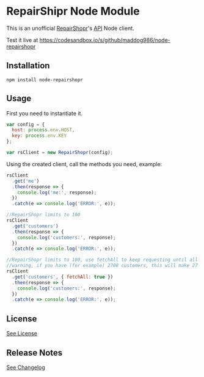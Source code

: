 # RepairShipr Node Module

This is an unofficial [RepairShopr](https://www.repairshopr.com/)'s [API](https://feedback.repairshopr.com/knowledgebase/articles/376312-repairshopr-http-rest-api) Node client.

Test it live at https://codesandbox.io/s/github/maddog986/node-repairshopr

## Installation

```
npm install node-repairshopr
```

## Usage

First you need to instantiate it.

```javascript
var config = {
  host: process.env.HOST,
  key: process.env.KEY
};

var rsClient = new RepairShopr(config);
```

Using the created client, call the methods you need, example:

```javascript
rsClient
  .get('me')
  .then(response => {
    console.log('me:', response);
  })
  .catch(e => console.log('ERROR:', e));

//RepairShopr limits to 100
rsClient
  .get('customers')
  .then(response => {
    console.log('customers:', response);
  })
  .catch(e => console.log('ERROR:', e));

//RepairShopr limits to 100, use fetchAll to keep requesting until all customers are fetched
//warning, if you have (for example) 2700 customers, this will make 27 API requests.
rsClient
  .get('customers', { fetchAll: true })
  .then(response => {
    console.log('customers:', response);
  })
  .catch(e => console.log('ERROR:', e));
```

## License

[See License](https://github.com/maddog986/node-repairshopr/blob/master/LICENSE)

## Release Notes

[See Changelog](https://github.com/maddog986/node-repairshopr/blob/master/CHANGELOG.md)
